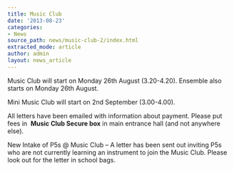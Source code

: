```yaml
---
title: Music Club
date: '2013-08-23'
categories:
- News
source_path: news/music-club-2/index.html
extracted_mode: article
author: admin
layout: news_article
---
```

Music Club will start on Monday 26th August (3.20-4.20). Ensemble also starts on Monday 26th August.

Mini Music Club will start on 2nd September (3.00-4.00).

All letters have been emailed with information about payment. Please put fees in&nbsp; **Music Club Secure box** in main entrance hall (and not anywhere else).

New Intake of P5s @ Music Club – A letter has been sent out inviting P5s who are not currently learning an instrument to join the Music Club. Please look out for the letter in school bags.

